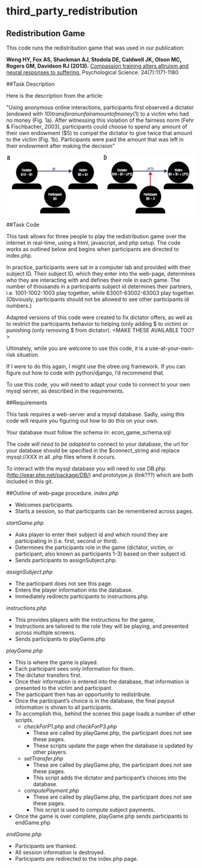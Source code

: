 # third_party_redistribution

Redistribution Game
-------------------

This code runs the redistribution game that was used in our publication:

**Weng HY, Fox AS, Shackman AJ, Stodola DE, Caldwell JK, Olson MC, Rogers GM, Davidson RJ (2013).**  [Compassion training alters altruism and neural responses to suffering.](http://www.bi.wisc.edu/~fox/publications/Weng_PsychScience_2013.pdf) Psychological Science. 24(7):1171-1180 


##Task Description

Here is the description from the article:

"Using anonymous online interactions, participants first observed a dictator (endowed with $10) transfer an unfair amount of money ($1) to a victim who had no money (Fig. 1a). After witnessing this violation of the fairness norm (Fehr & Fischbacher, 2003), participants could choose to spend any amount of their own endowment ($5) to compel the dictator to give twice that amount to the victim (Fig. 1b). Participants were paid the amount that was left in their endowment after making the decision"


![Third-Party Redistribution Schematic - Fig 1b](/schematic.png?raw=true "Third-Party Redistribution Schematic - Fig 1b")



##Task Code

This task allows for three people to play the redistribution game over the internet in real-time, using a html, javascript, and php setup. The code works as outlined below and begins when participants are directed to index.php.

In practice, participants were sat in a computer lab and provided with their subject ID. Their subject ID, which they enter into the web-page, determines who they are interacting with and defines their role in each game. The number of thousands in a participants subject id determines their partners, i.e. 1001-1002-1003 play together, while 63001-63002-63003 play together. (Obviously, participants should not be allowed to see other participants id numbers.)

Adapted versions of this code were created to fix dictator offers, as well as to restrict the participants behavior to helping (only adding $ to victim) or punishing (only removing $ from dictator). <MAKE THESE AVAILABLE TOO?>

Ultimately, while you are welcome to use this code, it is a use-at-your-own-risk situation. 

If I were to do this again, I might use the otree.org framework. If you can figure out how to code with python/django, I’d recommend that. 

To use this code, you will need to adapt your code to connect to your own mysql server, as described in the requirements. 


##Requirements

This task requires a web-server and a mysql database. Sadly, using this code will require you figuring out how to do this on your own. 

Your database must follow the schema in: econ\_game\_schema.sql

The code _will need to be adapted_ to connect to your database, the url for your database should be specified in the $connect\_string and replace mysql://XXX in all .php files where it occurs. 

To interact with the mysql database you will need to use DB.php (http://pear.php.net/package/DB/) and prototype.js (link???) which are both included in this git. 


##Outline of web-page procedure.
_index.php_
- Welcomes participants.
- Starts a session, so that participants can be remembered across pages.


_startGame.php_
- Asks player to enter their subject id and which round they are participating in (i.e. first, second or third). 
- Determines the participants role in the game (dictator, victim, or participant; also known as participants 1-3) based on their subject id.
- Sends participants to assignSubject.php.

_assignSubject.php_
- The participant does not see this page. 
- Enters the player information into the database. 
- Immediately redirects participants to instructions.php.

_instructions.php_
- This provides players with the instructions for the game,
- Instructions are tailored to the role they will be playing, and presented across multiple screens. 
- Sends participants to playGame.php

_playGame.php_
- This is where the game is played. 
- Each participant sees only information for them. 
- The dictator transfers first.
- Once their information is entered into the database, that information is presented to the victim and participant. 
- The participant then has an opportunity to redistribute. 
- Once the participant’s choice is in the database, the final payout information is shown to all participants. 
- To accomplish this, behind the scenes this page loads a number of other scripts. 
    - _checkForP1.php_ and _checkForP3.php_
        - These are called by playGame.php, the participant does not see these pages.
        - These scripts update the page when the database is updated by other players.
    - _setTransfer.php_
        - These are called by playGame.php, the participant does not see these pages.
        - This script adds the dictator and participant’s choices into the database. 
    - _computePayment.php_
        - These are called by playGame.php, the participant does not see these pages.
        - This script is used to compute subject payments.
- Once the game is over complete, playGame.php sends participants to endGame.php

_endGame.php_
- Participants are thanked.
- All session information is destroyed.
- Participants are redirected to the index.php page. 


